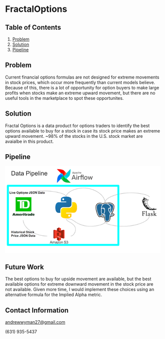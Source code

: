 # FractalOptions

## Table of Contents ##
1. [Problem](#problem)
2. [Solution](#solution)
3. [Pipeline](#pipeline)

## Problem ##
Current financial options formulas are not designed for extreme movements in stock prices, which occur more frequently than current models believe. Because of this, there is a lot of opportunity for option buyers to make large profits when stocks make an extreme upward movement, but there are no useful tools in the marketplace to spot these opportunites.

## Solution ##
Fractal Options is a data product for options traders to identify the best options available to buy for a stock in case its stock price makes an extreme upward movement. ~98% of the stocks in the U.S. stock market are avaialbe in this product.

## Pipeline ##

![Data Pipeline image](/docs/dataPipelineImage.png)

## Future Work ##
The best options to buy for upside movement are available, but the best available options for extreme downward movement in the stock price are not available. Given more time, I would implement these choices using an alternative formula for the Implied Alpha metric.

## Contact Information #
andrewwyman27@gmail.com

(631) 935-5437